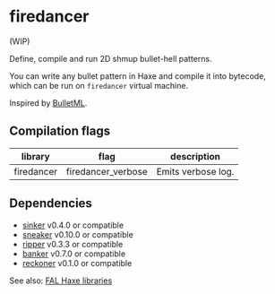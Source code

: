 # firedancer

(WIP)

Define, compile and run 2D shmup bullet-hell patterns. 

You can write any bullet pattern in Haxe and compile it into bytecode,  
which can be run on `firedancer` virtual machine.

Inspired by [BulletML](http://www.asahi-net.or.jp/~cs8k-cyu/bulletml/index_e.html).


## Compilation flags

|library|flag|description|
|---|---|---|
|firedancer|firedancer_verbose|Emits verbose log.|


## Dependencies

- [sinker](https://github.com/fal-works/sinker) v0.4.0 or compatible
- [sneaker](https://github.com/fal-works/sneaker) v0.10.0 or compatible
- [ripper](https://github.com/fal-works/ripper) v0.3.3 or compatible
- [banker](https://github.com/fal-works/banker) v0.7.0 or compatible
- [reckoner](https://github.com/fal-works/banker) v0.1.0 or compatible

See also:
[FAL Haxe libraries](https://github.com/fal-works/fal-haxe-libraries)
